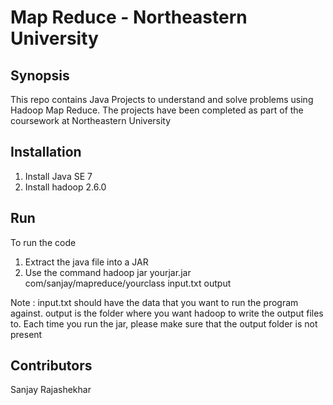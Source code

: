 # Map Reduce - Northeastern University

## Synopsis
This repo contains Java Projects to understand and solve problems using Hadoop Map Reduce. The projects have been completed as part of the coursework at Northeastern University

## Installation
1. Install Java SE 7
2. Install hadoop 2.6.0

## Run
To run the code
1. Extract the java file into a JAR
2. Use the command hadoop jar yourjar.jar com/sanjay/mapreduce/yourclass input.txt output

Note : input.txt should have the data that you want to run the program against. output is the folder where you want hadoop to write the output files to. Each time you run the jar, please make sure that the output folder is not present

## Contributors

Sanjay Rajashekhar
